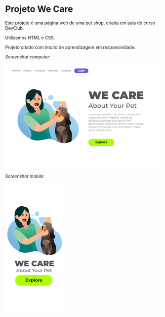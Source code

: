<h1>Projeto We Care</h1> 
<P>Este projeto é uma página web de uma pet shop, criada em aula do curso DevClub.</P>
<p>Utilizamos HTML e CSS.</p>
<p>Projeto criado com intuito de aprendizagem em responsividade.</p>
<p><i>Screenshot computer: </i></p>
<img src="https://github.com/rachelbsa/we-care/blob/master/We-care%20pc.png?raw=true"</>
<br>
<p><i>Screenshot mobile: </i></p>
<img src="https://github.com/rachelbsa/we-care/blob/master/we-care%20mobile.png?raw=true"</>

